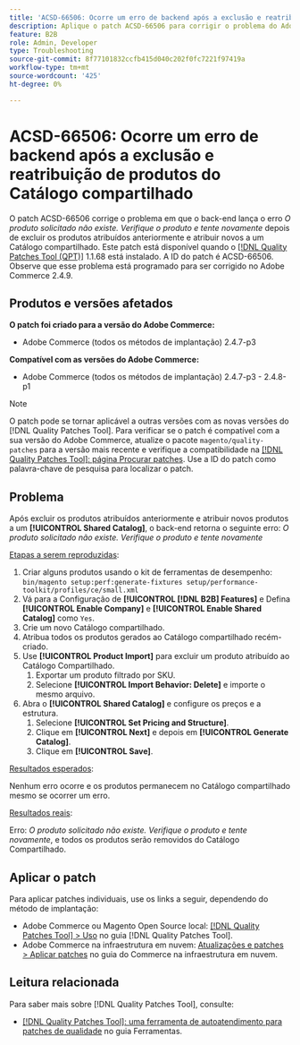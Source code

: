 ```yaml
---
title: 'ACSD-66506: Ocorre um erro de backend após a exclusão e reatribuição de produtos do Catálogo compartilhado'
description: Aplique o patch ACSD-66506 para corrigir o problema do Adobe Commerce em que o back-end lança o erro *O produto solicitado não existe. Verifique o produto e tente novamente* após excluir os produtos atribuídos anteriormente e atribuir novos a um Catálogo compartilhado.
feature: B2B
role: Admin, Developer
type: Troubleshooting
source-git-commit: 8f77101832ccfb415d040c202f0fc7221f97419a
workflow-type: tm+mt
source-wordcount: '425'
ht-degree: 0%

---
```



# ACSD-66506: Ocorre um erro de backend após a exclusão e reatribuição de produtos do Catálogo compartilhado

O patch ACSD-66506 corrige o problema em que o back-end lança o erro *O produto solicitado não existe. Verifique o produto e tente novamente* depois de excluir os produtos atribuídos anteriormente e atribuir novos a um Catálogo compartilhado. Este patch está disponível quando o [[!DNL Quality Patches Tool (QPT)]](/help/tools/quality-patches-tool/quality-patches-tool-to-self-serve-quality-patches.md) 1.1.68 está instalado. A ID do patch é ACSD-66506. Observe que esse problema está programado para ser corrigido no Adobe Commerce 2.4.9.

## Produtos e versões afetados

**O patch foi criado para a versão do Adobe Commerce:**

* Adobe Commerce (todos os métodos de implantação) 2.4.7-p3

**Compatível com as versões do Adobe Commerce:**

* Adobe Commerce (todos os métodos de implantação) 2.4.7-p3 - 2.4.8-p1

>[!NOTE]
>
>O patch pode se tornar aplicável a outras versões com as novas versões do [!DNL Quality Patches Tool]. Para verificar se o patch é compatível com a sua versão do Adobe Commerce, atualize o pacote `magento/quality-patches` para a versão mais recente e verifique a compatibilidade na [[!DNL Quality Patches Tool]: página Procurar patches](https://experienceleague.adobe.com/tools/commerce-quality-patches/index.html). Use a ID do patch como palavra-chave de pesquisa para localizar o patch.

## Problema

Após excluir os produtos atribuídos anteriormente e atribuir novos produtos a um **[!UICONTROL Shared Catalog]**, o back-end retorna o seguinte erro: *O produto solicitado não existe. Verifique o produto e tente novamente*

<u>Etapas a serem reproduzidas</u>:

1. Criar alguns produtos usando o kit de ferramentas de desempenho: `bin/magento setup:perf:generate-fixtures setup/performance-toolkit/profiles/ce/small.xml`
1. Vá para a Configuração de **[!UICONTROL [!DNL B2B] Features]** e Defina **[!UICONTROL Enable Company]** e **[!UICONTROL Enable Shared Catalog]** como `Yes`.
1. Crie um novo Catálogo compartilhado.
1. Atribua todos os produtos gerados ao Catálogo compartilhado recém-criado.
1. Use **[!UICONTROL Product Import]** para excluir um produto atribuído ao Catálogo Compartilhado.
   1. Exportar um produto filtrado por SKU.
   1. Selecione **[!UICONTROL Import Behavior: Delete]** e importe o mesmo arquivo.
1. Abra o **[!UICONTROL Shared Catalog]** e configure os preços e a estrutura.
   1. Selecione **[!UICONTROL Set Pricing and Structure]**.
   1. Clique em **[!UICONTROL Next]** e depois em **[!UICONTROL Generate Catalog]**.
   1. Clique em **[!UICONTROL Save]**.

<u>Resultados esperados</u>:

Nenhum erro ocorre e os produtos permanecem no Catálogo compartilhado mesmo se ocorrer um erro.

<u>Resultados reais</u>:

Erro: *O produto solicitado não existe. Verifique o produto e tente novamente*, e todos os produtos serão removidos do Catálogo Compartilhado.

## Aplicar o patch

Para aplicar patches individuais, use os links a seguir, dependendo do método de implantação:

* Adobe Commerce ou Magento Open Source local: [[!DNL Quality Patches Tool] > Uso](/help/tools/quality-patches-tool/usage.md) no guia [!DNL Quality Patches Tool].
* Adobe Commerce na infraestrutura em nuvem: [Atualizações e patches > Aplicar patches](https://experienceleague.adobe.com/docs/commerce-cloud-service/user-guide/develop/upgrade/apply-patches.html) no guia do Commerce na infraestrutura em nuvem.

## Leitura relacionada

Para saber mais sobre [!DNL Quality Patches Tool], consulte:

* [[!DNL Quality Patches Tool]: uma ferramenta de autoatendimento para patches de qualidade](/help/tools/quality-patches-tool/quality-patches-tool-to-self-serve-quality-patches.md) no guia Ferramentas.
